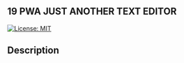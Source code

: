 ## 19 PWA JUST ANOTHER TEXT EDITOR

[![License: MIT](https://img.shields.io/badge/License-MIT-yellow.svg)](https://opensource.org/licenses/MIT)

## Description
